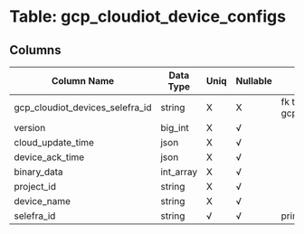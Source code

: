 # Table: gcp_cloudiot_device_configs

## Columns 

|  Column Name   |  Data Type  | Uniq | Nullable | Description | 
|  ----  | ----  | ----  | ----  | ---- | 
| gcp_cloudiot_devices_selefra_id | string | X | X | fk to gcp_cloudiot_devices.selefra_id | 
| version | big_int | X | √ |  | 
| cloud_update_time | json | X | √ |  | 
| device_ack_time | json | X | √ |  | 
| binary_data | int_array | X | √ |  | 
| project_id | string | X | √ |  | 
| device_name | string | X | √ |  | 
| selefra_id | string | √ | √ | primary keys value md5 | 


